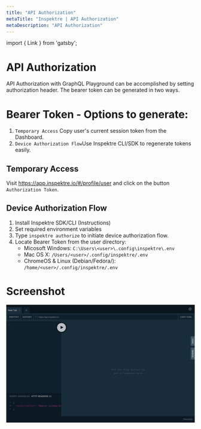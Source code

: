 ```yaml
---
title: "API Authorization"
metaTitle: "Inspektre | API Authorization"
metaDescription: "API Authorization"
---
```


import { Link } from 'gatsby';

# API Authorization

API Authorization with GraphQL Playground can be accomplished by setting authorization header. The bearer token can be generated in two ways.

# Bearer Token - Options to generate:
1. ``` Temporary Access ``` Copy user's current session token from the Dashboard.
2. ``` Device Authorization Flow ```Use Inspektre CLI/SDK to regenerate tokens easily.


## Temporary Access
Visit https://app.inspektre.io/#/profile/user and click on the button `Authorization Token`.

## Device Authorization Flow
1. Install Inspektre SDK/CLI<Link to="https://docs.inspektre.io/gettingstarted/2-installation"> (Instructions)</Link>
2. Set required environment variables <Link to="https://docs.inspektre.io/gettingstarted/4-environment"></Link>
3. Type `inspektre authorize` to initiate device authorization flow.
4. Locate Bearer Token from the user directory:
    - Micosoft Windows: `C:\Users\<user>\.config\inspektre\.env`
    - Mac OS X: `/Users/<user>/.config/inspektre/.env`
    - ChromeOS & Linux (Debian/Fedora/): `/home/<user>/.config/inspektre/.env`

# Screenshot
![GraphQL Playground](./auth-header.png)